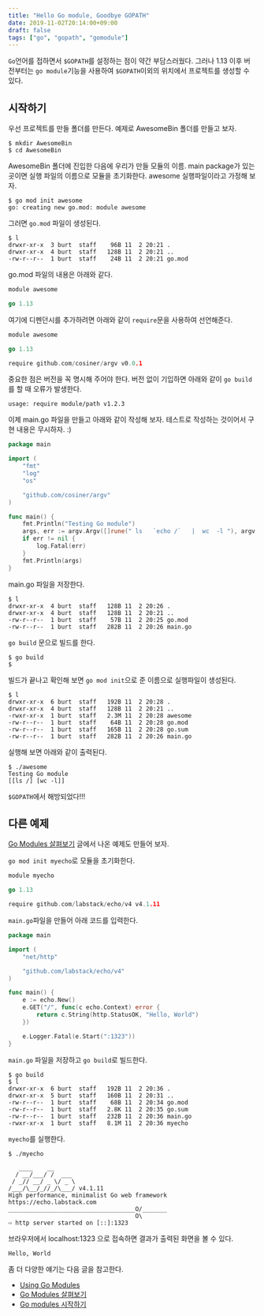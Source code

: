```yaml
---
title: "Hello Go module, Goodbye GOPATH"
date: 2019-11-02T20:14:00+09:00
draft: false
tags: ["go", "gopath", "gomodule"]
---
```


`Go`언어를 접하면서 `$GOPATH`를 설정하는 점이 약간 부담스러웠다. 그러나 1.13 이후 버전부터는 `go module`기능을 사용하여 `$GOPATH`이외의 위치에서 프로젝트를 생성할 수 있다. 

## 시작하기

우선 프로젝트를 만들 폴더를 만든다. 예제로 AwesomeBin 폴더를 만들고 보자.

```
$ mkdir AwesomeBin
$ cd AwesomeBin
```

AwesomeBin 폴더에 진입한 다음에 우리가 만들 모듈의 이름. main package가 있는 곳이면 실행 파일의 이름으로 모듈을 초기화한다. awesome 실행파일이라고 가정해 보자.

```
$ go mod init awesome
go: creating new go.mod: module awesome
```

그러면 `go.mod` 파일이 생성된다.

```
$ l
drwxr-xr-x  3 burt  staff    96B 11  2 20:21 .
drwxr-xr-x  4 burt  staff   128B 11  2 20:21 ..
-rw-r--r--  1 burt  staff    24B 11  2 20:21 go.mod
```

go.mod 파일의 내용은 아래와 같다.

```go
module awesome

go 1.13
```

여기에 디펜던시를 추가하려면 아래와 같이 `require`문을 사용하여 선언해준다.

```go
module awesome

go 1.13

require github.com/cosiner/argv v0.0.1
```

중요한 점은 버전을 꼭 명시해 주어야 한다. 버전 없이 기입하면 아래와 같이 `go build`를 할 때 오류가 발생한다.

```
usage: require module/path v1.2.3
```

이제 main.go 파일을 만들고 아래와 같이 작성해 보자. 테스트로 작성하는 것이어서 구현 내용은 무시하자. :)

```go
package main

import (
	"fmt"
	"log"
	"os"

	"github.com/cosiner/argv"
)

func main() {
	fmt.Println("Testing Go module")
	args, err := argv.Argv([]rune(" ls   `echo /`   |  wc  -l "), argv.ParseEnv(os.Environ()), argv.Run)
	if err != nil {
		log.Fatal(err)
	}
	fmt.Println(args)
}
```

main.go 파일을 저장한다.

```
$ l
drwxr-xr-x  4 burt  staff   128B 11  2 20:26 .
drwxr-xr-x  4 burt  staff   128B 11  2 20:21 ..
-rw-r--r--  1 burt  staff    57B 11  2 20:25 go.mod
-rw-r--r--  1 burt  staff   282B 11  2 20:26 main.go
```

`go build` 문으로 빌드를 한다. 

```
$ go build
$
```

빌드가 끝나고 확인해 보면 `go mod init`으로 준 이름으로 실행파일이 생성된다.

```
$ l
drwxr-xr-x  6 burt  staff   192B 11  2 20:28 .
drwxr-xr-x  4 burt  staff   128B 11  2 20:21 ..
-rwxr-xr-x  1 burt  staff   2.3M 11  2 20:28 awesome
-rw-r--r--  1 burt  staff    64B 11  2 20:28 go.mod
-rw-r--r--  1 burt  staff   165B 11  2 20:28 go.sum
-rw-r--r--  1 burt  staff   282B 11  2 20:26 main.go
```

실행해 보면 아래와 같이 출력된다.

```
$ ./awesome
Testing Go module
[[ls /] [wc -l]]
```

`$GOPATH`에서 해방되었다!!!

## 다른 예제

[Go Modules 살펴보기](https://velog.io/@kimmachinegun/Go-Go-Modules-%EC%82%B4%ED%8E%B4%EB%B3%B4%EA%B8%B0-7cjn4soifk) 글에서 나온 예제도 만들어 보자.

`go mod init myecho`로 모듈을 초기화한다.

```go
module myecho

go 1.13

require github.com/labstack/echo/v4 v4.1.11
```

`main.go`파일을 만들어 아래 코드를 입력한다.

```go
package main

import (
	"net/http"

	"github.com/labstack/echo/v4"
)

func main() {
	e := echo.New()
	e.GET("/", func(c echo.Context) error {
		return c.String(http.StatusOK, "Hello, World")
	})

	e.Logger.Fatal(e.Start(":1323"))
}
```

`main.go` 파일을 저장하고 `go build`로 빌드한다.

```
$ go build
$ l
drwxr-xr-x  6 burt  staff   192B 11  2 20:36 .
drwxr-xr-x  5 burt  staff   160B 11  2 20:31 ..
-rw-r--r--  1 burt  staff    68B 11  2 20:34 go.mod
-rw-r--r--  1 burt  staff   2.8K 11  2 20:35 go.sum
-rw-r--r--  1 burt  staff   232B 11  2 20:36 main.go
-rwxr-xr-x  1 burt  staff   8.1M 11  2 20:36 myecho
```

`myecho`를 실행한다.

```
$ ./myecho

   ____    __
  / __/___/ /  ___
 / _// __/ _ \/ _ \
/___/\__/_//_/\___/ v4.1.11
High performance, minimalist Go web framework
https://echo.labstack.com
____________________________________O/_______
                                    O\
⇨ http server started on [::]:1323
```

브라우저에서 localhost:1323 으로 접속하면 결과가 출력된 화면을 볼 수 있다.

```
Hello, World
```

좀 더 다양한 얘기는 다음 글을 참고한다.

* [Using Go Modules](https://blog.golang.org/using-go-modules)
* [Go Modules 살펴보기](https://velog.io/@kimmachinegun/Go-Go-Modules-%EC%82%B4%ED%8E%B4%EB%B3%B4%EA%B8%B0-7cjn4soifk)
* [Go modules 시작하기](https://aidanbae.github.io/code/golang/modules/)





